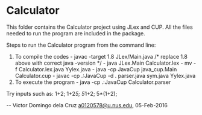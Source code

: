 # Calculator

This folder contains the Calculator project using JLex and CUP. 
All the files needed to run the program are included in the package.

Steps to run the Calculator program from the command line:
  1. To compile the codes 
    - javac -target 1.8 JLex/Main.java /* replace 1.8 above with correct java -version */
    - java JLex.Main Calculator.lex
    - mv -f Calculator.lex.java Yylex.java
    - java -cp JavaCup java_cup.Main Calculator.cup
    - javac -cp .:JavaCup -d . parser.java sym.java Yylex.java
  2. To execute the program
    - java -cp .:JavaCup Calculator.parser

Try inputs such as:
 1+2;
 1+2*5;
 5*1+2;
 5*(1+2);

-- Victor Domingo dela Cruz <a0120578@u.nus.edu>, 05-Feb-2016
